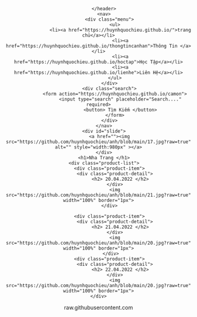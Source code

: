 <!DOCTYPE html>
<html lang="en">
<head>
    <meta charset="UTF-8">
    <title>Trang Chủ</title>
    <link rel="stylesheet" href="style.css">
    <link
      rel="icon"
      
</head>
<body>
    <div class="container">
        <header>
            
        </header>
        <nav>
            <div class="menu">
                <ul>
                    <li><a href="https://huynhquochieu.github.io/">trang chủ</a></li>
                    <li><a href="https://huynhquochieu.github.io/thongtincanhan">Thông Tin </a></li>
                    <li><a href="https://huynhquochieu.github.io/hoctap">Học Tập</a></li>
                    <li><a href="https://huynhquochieu.github.io/lienhe">Liên Hệ</a></li>
                </ul>
            </div>
            <div class="search">
                <form action="https://huynhquochieu.github.io/camon">
                    <input type="search" placeholder="Search...." required>
                    <button> Tìm Kiếm </button>
                </form>
            </div>
        </nav>
        <div id="slide">
            <a href=""><img src="https://github.com/huynhquochieu/anh/blob/main/17.jpg?raw=true" alt="" style="width:980px" ></a>
        </div>
        <h1>Nha Trang </h1>
        <div class="product-list">
            <div class="product-item">
                <div class="product-detail">
                    <h2> 20.04.2022 </h2>
                </div>
                <img src="https://github.com/huynhquochieu/anh/blob/main/21.jpg?raw=true" width="100%" border="1px">
            </div>

            <div class="product-item">
                <div class="product-detail">
                    <h2> 21.04.2022 </h2>
                </div>
                <img src="https://github.com/huynhquochieu/anh/blob/main/20.jpg?raw=true" width="100%" border="1px">
             </div>
            <div class="product-item">
                <div class="product-detail">
                    <h2> 22.04.2022 </h2>
                </div>
                <img src="https://github.com/huynhquochieu/anh/blob/main/20.jpg?raw=true" width="100%" border="1px">
    </div>
    
</body>
</html>

raw.githubusercontent.com
